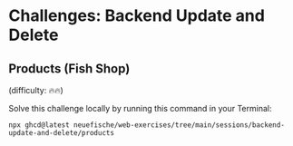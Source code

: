 # Challenges: Backend Update and Delete

## Products (Fish Shop)

(difficulty: 🔥🔥)

Solve this challenge locally by running this command in your Terminal:

```
npx ghcd@latest neuefische/web-exercises/tree/main/sessions/backend-update-and-delete/products
```
